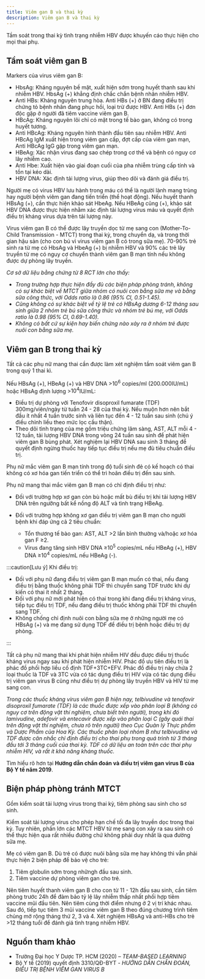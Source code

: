 ```yaml
---
title: Viêm gan B và thai kỳ
description: Viêm gan B và thai kỳ
---
```


Tầm soát trong thai kỳ tình trạng nhiễm HBV được khuyến cáo thực hiện cho mọi thai phụ.

## Tầm soát viêm gan B

Markers của virus viêm gan B:

- HbsAg: Kháng nguyên bề mặt, xuất hiện sớm trong huyết thanh sau khi nhiễm HBV. HbsAg (+) khẳng định chắc chắn bệnh nhân nhiễm HBV.
- Anti HBs: Kháng nguyên trung hòa. Anti HBs (+) ở BN đang điều trị chứng tỏ bệnh nhân đang phục hồi, loại trừ được HBV. Anti HBs (+) đơn độc gặp ở người đã tiêm vaccine viêm gan B.
- HBcAg: Kháng nguyên lõi chỉ có mặt trong tế bào gan, không có trong huyết tương.
- Anti HBcAg: Kháng nguyên hình thành đầu tiên sau nhiễm HBV. Anti HBcAg IgM xuất hiện trong viêm gan cấp, đợt cấp của viêm gan mạn, Anti HBcAg IgG gặp trong viêm gan mạn.
- HBeAg: Xác nhận virus đang sao chép trong cơ thể và bệnh có nguy cơ lây nhiễm cao.
- Anti Hbe: Xuất hiện vào giai đoạn cuối của pha nhiễm trùng cấp tính và tồn tại kéo dài.
- HBV DNA: Xác định tải lượng virus, giúp theo dõi và đánh giá điều trị.

Người mẹ có virus HBV lưu hành trong máu có thể là người lành mang trùng hay người bệnh viêm gan đang tiến triển (thể hoạt động). Nếu huyết thanh HBsAg (+), cần thực hiện khảo sát HbeAg. Nếu HBeAg cũng (+), khảo sát HBV DNA được thực hiện nhằm xác định tải lượng virus máu và quyết định điều trị kháng virus dựa trên tải lượng này.

Virus viêm gan B có thể được lây truyền dọc từ mẹ sang con (Mother-To-Child Transmission - MTCT) trong thai kỳ, trong chuyển dạ, và trong thời gian hậu sản (cho con bú vì virus viêm gan B có trong sữa mẹ). 70-90% trẻ sinh ra từ mẹ có HbsAg và HbeAg (+) bị nhiễm HBV và 90% các trẻ lây truyền từ mẹ có nguy cơ chuyển thành viêm gan B mạn tính nếu không được dự phòng lây truyền.

_Cơ sở dữ liệu bằng chứng từ 8 RCT lớn cho thấy:_

- _Trong trường hợp thực hiện đầy đủ các biện pháp phòng tránh, không có sự khác biệt về MTCT giữa nhóm có nuôi con bằng sữa mẹ và bằng sữa công thức, với Odds ratio là 0.86 (95% CI, 0.51-1.45).<br>_
- _Cũng không có sự khác biệt về tỷ lệ trẻ có HBsAg dương 6-12 tháng sau sinh giữa 2 nhóm trẻ bú sữa công thức và nhóm trẻ bú mẹ, với Odds ratio là 0.98 (95% CI, 0.69-1.40).<br>_
- _Không có bất cứ sự kiện hay biến chứng nào xảy ra ở nhóm trẻ được nuôi con bằng sữa mẹ._

## Viêm gan B trong thai kỳ

Tất cả các phụ nữ mang thai cần được làm xét nghiệm tầm soát viêm gan B trong quý 1 thai kì.

Nếu HBsAg (+), HBeAg (+) và HBV DNA >$10^6$ copies/ml (200.000IU/mL) hoặc HBsAg định lượng >$10^4$IU/mL:

- Điều trị dự phòng với Tenofovir disoproxil fumarate (TDF) 300mg/viên/ngày từ tuần 24 - 28 của thai kỳ. Nếu muộn hơn nên bắt đầu ít nhất 4 tuần trước sinh và liên tục đến 4 - 12 tuần sau sinh (chú ý điều chỉnh liều theo mức lọc cầu thận).
- Theo dõi tình trạng của mẹ gồm triệu chứng lâm sàng, AST, ALT mỗi 4 - 12 tuần, tải lượng HBV DNA trong vòng 24 tuần sau sinh để phát hiện viêm gan B bùng phát. Xét nghiệm lại HBV DNA sau sinh 3 tháng để quyết định ngừng thuốc hay tiếp tục điều trị nếu mẹ đủ tiêu chuẩn điều trị.

Phụ nữ mắc viêm gan B mạn tính trong độ tuổi sinh đẻ có kế hoạch có thai không có xơ hóa gan tiến triển có thể trì hoãn điều trị đến sau sinh.

Phụ nữ mang thai mắc viêm gan B mạn có chỉ định điều trị như:

- Đối với trường hợp xơ gan còn bù hoặc mất bù điều trị khi tải lượng HBV DNA trên ngưỡng bất kể nồng độ ALT và tình trạng HBeAg.

- Đối với trường hợp không xơ gan điều trị viêm gan B mạn cho người bệnh khi đáp ứng cả 2 tiêu chuẩn:
  - Tổn thương tế bào gan: AST, ALT >2 lần bình thường và/hoặc xơ hóa gan F ≥2.
  - Virus đang tăng sinh HBV DNA ≥$10^5$ copies/mL nếu HBeAg (+), HBV DNA ≥$10^4$ copies/mL nếu HBeAg (-).

:::caution[Lưu ý]
Khi điều trị:

- Đối với phụ nữ đang điều trị viêm gan B mạn muốn có thai, nếu đang điều trị bằng thuốc không phải TDF thì chuyển sang TDF trước khi dự kiến có thai ít nhất 2 tháng.
- Đối với phụ nữ mới phát hiện có thai trong khi đang điều trị kháng virus, tiếp tục điều trị TDF, nếu đang điều trị thuốc không phải TDF thì chuyển sang TDF.
- Không chống chỉ định nuôi con bằng sữa mẹ ở những người mẹ có HBsAg (+) và mẹ đang sử dụng TDF để điều trị bệnh hoặc điều trị dự phòng.

:::

Tất cả phụ nữ mang thai khi phát hiện nhiễm HIV đều được điều trị thuốc kháng virus ngay sau khi phát hiện nhiễm HIV. Phác đồ ưu tiên điều trị là phác đồ phối hợp liều cố định TDF+3TC+EFV. Phác đồ điều trị này chứa 2 loại thuốc là TDF và 3TC vừa có tác dụng điều trị HIV vừa có tác dụng điều trị viêm gan virus B cũng như điều trị dự phòng lây truyền HBV và HIV từ mẹ sang con.

_Trong các thuốc kháng virus viêm gan B hiện nay, telbivudine và tenofovir disoproxil fumarate (TDF) là các thuốc được xếp vào phân loại B (không có nguy cơ trên động vật thí nghiệm, chưa biết trên người), trong khi đó lamivudine, adefovir và entecavir được xếp vào phân loại C (gây quái thai trên động vật thí nghiệm, chưa rõ trên người) theo Cục Quản lý Thực phẩm và Dược Phẩm của Hoa Kỳ. Các thuốc phân loại nhóm B như telbivudine và TDF được cân nhắc chỉ định điều trị cho thai phụ trong quá trình từ 3 tháng đầu tới 3 tháng cuối của thai kỳ. TDF có dữ liệu an toàn trên các thai phụ nhiễm HIV, và rất ít khả năng kháng thuốc._

Tìm hiểu rõ hơn tại **Hướng dẫn chẩn đoán và điều trị viêm gan virus B của Bộ Y tế năm 2019**.

## Biện pháp phòng tránh MTCT

Gồm kiểm soát tải lượng virus trong thai kỳ, tiêm phòng sau sinh cho sơ sinh.

Kiểm soát tải lượng virus cho phép hạn chế tối đa lây truyền dọc trong thai kỳ. Tuy nhiên, phần lớn các MTCT HBV từ mẹ sang con xảy ra sau sinh có thể thực hiện qua rất nhiều đường chứ không phải duy nhất là qua đường sữa mẹ.

Mẹ có viêm gan B. Dù trẻ có được nuôi bằng sữa mẹ hay không thì vẫn phải thực hiện 2 biện pháp để bảo vệ cho trẻ:

1. Tiêm globulin sớm trong nhữngh đầu sau sinh.
2. Tiêm vaccine dự phòng viêm gan cho trẻ.

Nên tiêm huyết thanh viêm gan B cho con từ 11 - 12h đầu sau sinh, cần tiêm phòng trước 24h để đảm bảo tỷ lệ lây nhiễm thấp nhất phối hợp tiêm vaccine mũi đầu tiên. Nên tiêm cùng thời điểm nhưng ở 2 vị trí khác nhau. Sau đó, tiếp tục tiêm 3 mũi vaccine viêm gan B theo đúng chương trình tiêm chủng mở rộng tháng thứ 2, 3 và 4. Xét nghiệm HBsAg và anti-HBs cho trẻ >12 tháng tuổi để đánh giá tình trạng nhiễm HBV.

## Nguồn tham khảo

- Trường Đại học Y Dược TP. HCM (2020) – _TEAM-BASED LEARNING_
- Bộ Y tế (2019) quyết định 3310/QĐ-BYT - _HƯỚNG DẪN CHẨN ĐOÁN, ĐIỀU TRỊ BỆNH VIÊM GAN VIRUS B_
